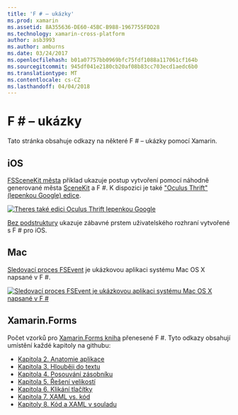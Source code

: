 ```yaml
---
title: 'F # – ukázky'
ms.prod: xamarin
ms.assetid: 8A355636-DE60-45BC-B988-1967755FDD28
ms.technology: xamarin-cross-platform
author: asb3993
ms.author: amburns
ms.date: 03/24/2017
ms.openlocfilehash: b01a07757bb0969bfc75fdf1088a117061cf164b
ms.sourcegitcommit: 945df041e2180cb20af08b83cc703ecd1aedc6b0
ms.translationtype: MT
ms.contentlocale: cs-CZ
ms.lasthandoff: 04/04/2018
---
```

# <a name="f-samples"></a>F # – ukázky

Tato stránka obsahuje odkazy na některé F # – ukázky pomocí Xamarin.

## <a name="ios"></a>iOS

[FSSceneKit města](https://developer.xamarin.com/samples/monotouch/ios8/FSSceneKit/) příklad ukazuje postup vytvoření pomocí náhodně generované města [SceneKit](https://developer.xamarin.com/api/namespace/SceneKit/) a F #. K dispozici je také ["Oculus Thrift" (lepenkou Google) edice](https://developer.xamarin.com/samples/monotouch/ios8/SceneKitFSharp/).

[![](samples-images/fxscenekit-sml.png "Theres také edici Oculus Thrift lepenkou Google")](samples-images/fxscenekit.png#lightbox)

[Bez podstruktury](https://github.com/dvdsgl/shallow) ukazuje zábavné prstem uživatelského rozhraní vytvořené s F # pro iOS.

## <a name="mac"></a>Mac

[Sledovací proces FSEvent](https://developer.xamarin.com/samples/mac/FSEvents/) je ukázkovou aplikaci systému Mac OS X napsané v F #.

[![](samples-images/fsevents-sml.png "Sledovací proces FSEvent je ukázkovou aplikaci systému Mac OS X napsané v F #")](samples-images/fsevents.png#lightbox)

## <a name="xamarinforms"></a>Xamarin.Forms

Počet vzorků pro [Xamarin.Forms kniha](~/xamarin-forms/creating-mobile-apps-xamarin-forms/index.md) přenesené F #. Tyto odkazy obsahují umístění každé kapitoly na githubu:

- [Kapitola 2. Anatomie aplikace](https://github.com/xamarin/xamarin-forms-book-samples/tree/master/Chapter02/FS)
- [Kapitola 3. Hlouběji do textu](https://github.com/xamarin/xamarin-forms-book-samples/tree/master/Chapter03/FS)
- [Kapitola 4. Posouvání zásobníku](https://github.com/xamarin/xamarin-forms-book-samples/tree/master/Chapter04/FS)
- [Kapitola 5. Řešení velikostí](https://github.com/xamarin/xamarin-forms-book-samples/tree/master/Chapter05/FS)
- [Kapitola 6. Klikání tlačítky](https://github.com/xamarin/xamarin-forms-book-samples/tree/master/Chapter06/FS)
- [Kapitola 7. XAML vs. kód](https://github.com/xamarin/xamarin-forms-book-samples/tree/master/Chapter07/FS/CodePlusXaml)
- [Kapitoly 8. Kód a XAML v souladu](https://github.com/xamarin/xamarin-forms-book-samples/tree/master/Chapter08/FS/XamlKeypad)

